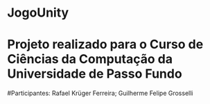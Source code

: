 # JogoUnity

# Projeto realizado para o Curso de Ciências da Computação da Universidade de Passo Fundo

#Participantes: Rafael Krüger Ferreira; Guilherme Felipe Grosselli

